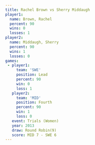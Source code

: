```yaml
---
title: Rachel Brown vs Sherry Middaugh
player1:                
  name: Brown, Rachel   
  percent: 90           
  wins: 0               
  losses: 1             
player2:                
  name: Middaugh, Sherry
  percent: 90           
  wins: 1               
  losses: 0             
games:
 - player1:        
     team: 'SWE'   
     position: Lead
     percent: 90   
     win: 0        
     loss: 1       
   player2:          
     team: 'MID'     
     position: Fourth
     percent: 90     
     win: 1          
     loss: 0         
   event: Trials (Women)
   year: 2013           
   draw: Round Robin(9) 
   score: MID 7 - SWE 6 
---
```

